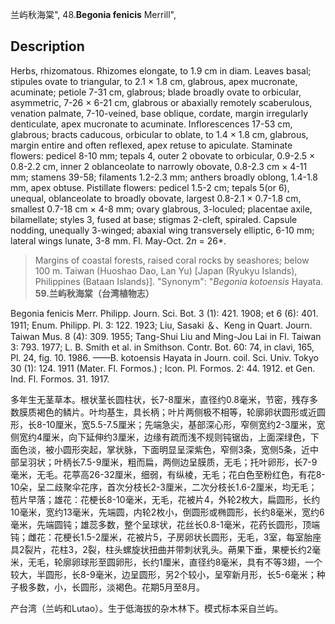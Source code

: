 兰屿秋海棠",
48.**Begonia fenicis** Merrill",

## Description
Herbs, rhizomatous. Rhizomes elongate, to 1.9 cm in diam. Leaves basal; stipules ovate to triangular, to 2.1 × 1.8 cm, glabrous, apex mucronate, acuminate; petiole 7-31 cm, glabrous; blade broadly ovate to orbicular, asymmetric, 7-26 × 6-21 cm, glabrous or abaxially remotely scaberulous, venation palmate, 7-10-veined, base oblique, cordate, margin irregularly denticulate, apex mucronate to acuminate. Inflorescences 17-53 cm, glabrous; bracts caducous, orbicular to oblate, to 1.4 × 1.8 cm, glabrous, margin entire and often reflexed, apex retuse to apiculate. Staminate flowers: pedicel 8-10 mm; tepals 4, outer 2 obovate to orbicular, 0.9-2.5 × 0.8-2.2 cm, inner 2 oblanceolate to narrowly obovate, 0.8-2.3 cm × 4-11 mm; stamens 39-58; filaments 1.2-2.3 mm; anthers broadly oblong, 1.4-1.8 mm, apex obtuse. Pistillate flowers: pedicel 1.5-2 cm; tepals 5(or 6), unequal, oblanceolate to broadly obovate, largest 0.8-2.1 × 0.7-1.8 cm, smallest 0.7-18 cm × 4-8 mm; ovary glabrous, 3-loculed; placentae axile, bilamellate; styles 3, fused at base; stigmas 2-cleft, spiraled. Capsule nodding, unequally 3-winged; abaxial wing transversely elliptic, 6-10 mm; lateral wings lunate, 3-8 mm. Fl. May-Oct. 2*n* = 26*.

> Margins of coastal forests, raised coral rocks by seashores; below 100 m. Taiwan (Huoshao Dao, Lan Yu) [Japan (Ryukyu Islands), Philippines (Bataan Islands)].
  "Synonym": "*Begonia kotoensis* Hayata.
**59.兰屿秋海棠（台湾植物志）**

Begonia fenicis Merr. Philipp. Journ. Sci. Bot. 3 (1): 421. 1908; et 6 (6): 401. 1911; Enum. Philipp. Pl. 3: 122. 1923; Liu, Sasaki ＆、Keng in Quart. Journ. Taiwan Mus. 8 (4): 309. 1955; Tang-Shui Liu and Ming-Jou Lai in Fl. Taiwan 3: 793. 1977; L. B. Smith et al. in Smithson. Contr. Bot. 60: 74, in clavi, 165, Pl. 24, fig. 10. 1986. ——B. kotoensis Hayata in Journ. coil. Sci. Univ. Tokyo 30 (1): 124. 1911 (Mater. Fl. Formos.) ; Icon. Pl. Formos. 2: 44. 1912. et Gen. Ind. Fl. Formos. 31. 1917.

多年生无茎草本。根状茎长圆柱状，长7-8厘米，直径约0.8毫米，节密，残存多数膜质褐色的鳞片。叶均基生，具长柄；叶片两侧极不相等，轮廓卵状圆形或近圆形，长8-10厘米，宽5.5-7.5厘米；先端急尖，基部深心形，窄侧宽约2-3厘米，宽侧宽约4厘米，向下延伸约3厘米，边缘有疏而浅不规则钝锯齿，上面深绿色，下面色淡，被小圆形突起，掌状脉，下面明显呈深紫色，窄侧3条，宽侧5条，近中部呈羽状；叶柄长7.5-9厘米，粗而扁，两侧边呈膜质，无毛；托叶卵形，长7-9毫米，无毛。花葶高26-32厘米，细弱，有纵棱，无毛；花白色至粉红色，有花8-10朵，呈二歧聚伞花序，首次分枝长2-3厘米，二次分枝长1.6-2厘米，均无毛；苞片早落；雄花：花梗长8-10毫米，无毛，花被片4，外轮2枚大，扁圆形，长约10毫米，宽约13毫米，先端圆，内轮2枚小，倒圆形或椭圆形，长约8毫米，宽约6毫米，先端圆钝；雄蕊多数，整个呈球状，花丝长0.8-1毫米，花药长圆形，顶端钝；雌花：花梗长1.5-2厘米，花被片5，子房卵状长圆形，无毛，3室，每室胎座具2裂片，花柱3，2裂，柱头螺旋状扭曲并带刺状乳头。蒴果下垂，果梗长约2毫米，无毛，轮廓卵球形至圆卵形，长约1厘米，直径约8毫米，具有不等3翅，一个较大，半圆形，长8-9毫米，边呈圆形，另2个较小，呈窄新月形，长5-6毫米；种子极多数，小，长圆形，淡褐色。花期5月至8月。

产台湾（兰屿和Lutao）。生于低海拔的杂木林下。模式标本采自兰屿。
